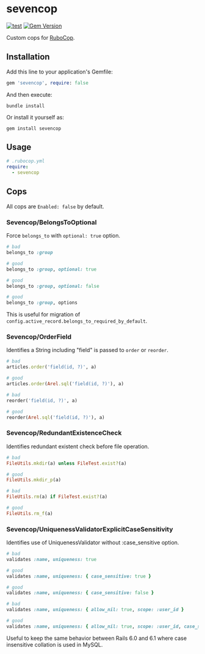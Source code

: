 # sevencop

[![test](https://github.com/r7kamura/sevencop/actions/workflows/test.yml/badge.svg)](https://github.com/r7kamura/sevencop/actions/workflows/test.yml)
[![Gem Version](https://badge.fury.io/rb/sevencop.svg)](https://rubygems.org/gems/sevencop)

Custom cops for [RuboCop](https://github.com/rubocop/rubocop).

## Installation

Add this line to your application's Gemfile:

```ruby
gem 'sevencop', require: false
```

And then execute:

```
bundle install
```

Or install it yourself as:

```
gem install sevencop
```

## Usage

```yaml
# .rubocop.yml
require:
  - sevencop
```

## Cops

All cops are `Enabled: false` by default.

### Sevencop/BelongsToOptional

Force `belongs_to` with `optional: true` option.

```ruby
# bad
belongs_to :group

# good
belongs_to :group, optional: true

# good
belongs_to :group, optional: false

# good
belongs_to :group, options
```

This is useful for migration of `config.active_record.belongs_to_required_by_default`.

### Sevencop/OrderField

Identifies a String including "field" is passed to `order` or `reorder`.

```ruby
# bad
articles.order('field(id, ?)', a)

# good
articles.order(Arel.sql('field(id, ?)'), a)

# bad
reorder('field(id, ?)', a)

# good
reorder(Arel.sql('field(id, ?)'), a)
```

### Sevencop/RedundantExistenceCheck

Identifies redundant existent check before file operation.

```ruby
# bad
FileUtils.mkdir(a) unless FileTest.exist?(a)

# good
FileUtils.mkdir_p(a)

# bad
FileUtils.rm(a) if FileTest.exist?(a)

# good
FileUtils.rm_f(a)
```

### Sevencop/UniquenessValidatorExplicitCaseSensitivity

Identifies use of UniquenessValidator without :case_sensitive option.

```ruby
# bad
validates :name, uniqueness: true

# good
validates :name, uniqueness: { case_sensitive: true }

# good
validates :name, uniqueness: { case_sensitive: false }

# bad
validates :name, uniqueness: { allow_nil: true, scope: :user_id }

# good
validates :name, uniqueness: { allow_nil: true, scope: :user_id, case_sensitive: true }
```

Useful to keep the same behavior between Rails 6.0 and 6.1 where case insensitive collation is used in MySQL.
